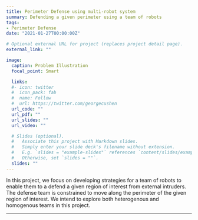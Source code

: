 ```yaml
---
title: Perimeter Defense using multi-robot system
summary: Defending a given perimeter using a team of robots
tags:
- Perimeter Defense
date: "2021-01-27T00:00:00Z"

# Optional external URL for project (replaces project detail page).
external_link: ""

image:
  caption: Problem Illustration
  focal_point: Smart

  links:
  #- icon: twitter
  #  icon_pack: fab
  #  name: Follow
  #  url: https://twitter.com/georgecushen
  url_code: ""
  url_pdf: ""
  url_slides: ""
  url_video: ""

  # Slides (optional).
  #   Associate this project with Markdown slides.
  #   Simply enter your slide deck's filename without extension.
  #   E.g. `slides = "example-slides"` references `content/slides/example-slides.md`.
  #   Otherwise, set `slides = ""`.
  slides: ""
---
```




In this project, we focus on developing strategies for a team of robots to enable them to a defend a given region of interest from external intruders. The defense team is constrained to move along the perimeter of the given region of interest. We intend to explore both heterogenous and homogenous teams in this project. 


---
